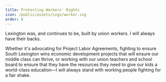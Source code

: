 ```yaml
---
title: Protecting Workers' Rights
icon: /public/assets/svgs/worker.svg
order: 6
---
```


Lexington was, and continues to be, built by union workers. I will always have their backs.

Whether it's advocating for Project Labor Agreements, fighting to ensure South Lexington wins economic development projects that will ensure our middle class can thrive, or working with our union teachers and school board to ensure that they have the resources they need to give our kids a world-class education—I will always stand with working people fighting for a fair shake.
